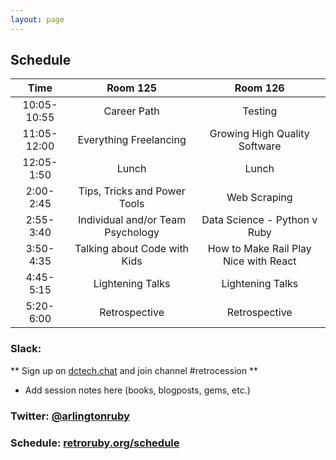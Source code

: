 ```yaml
---
layout: page
---
```


## Schedule

| Time        | Room 125      | Room 126      |
| :----------:|:-------------:|:-------------:|
| 10:05-10:55 | Career Path   | Testing       |
| 11:05-12:00 | Everything Freelancing | Growing High Quality Software |
| 12:05-1:50  | Lunch         | Lunch         |
| 2:00-2:45   | Tips, Tricks and Power Tools  | Web Scraping  |
| 2:55-3:40   | Individual and/or Team Psychology | Data Science - Python v Ruby  |
| 3:50-4:35   | Talking about Code with Kids | How to Make Rail Play Nice with React  |
| 4:45-5:15   | Lightening Talks | Lightening Talks |
| 5:20-6:00   | Retrospective | Retrospective |

### Slack:
** Sign up on [dctech.chat](http://dctech.chat) and join channel #retrocession **
+ Add session notes here (books, blogposts, gems, etc.)  

### Twitter: [@arlingtonruby](https://twitter.com/arlingtonruby)
### Schedule: [retroruby.org/schedule](http://retroruby.org/schedule)
